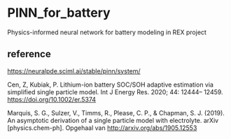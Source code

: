 # PINN_for_battery
Physics-informed neural network for battery modeling in REX project

## reference

https://neuralpde.sciml.ai/stable/pinn/system/

Cen, Z, Kubiak, P. Lithium-ion battery SOC/SOH adaptive estimation via simplified single particle model. Int J Energy Res. 2020; 44: 12444– 12459. https://doi.org/10.1002/er.5374

Marquis, S. G., Sulzer, V., Timms, R., Please, C. P., & Chapman, S. J. (2019). An asymptotic derivation of a single particle model with electrolyte. arXiv [physics.chem-ph]. Opgehaal van http://arxiv.org/abs/1905.12553
